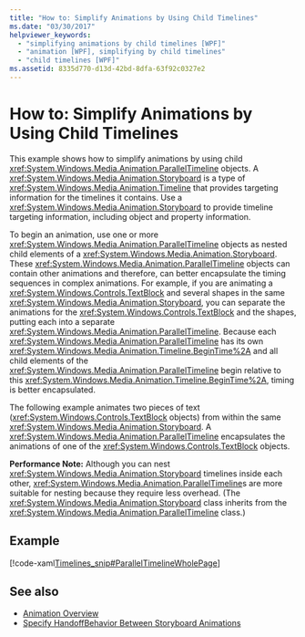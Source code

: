 ```yaml
---
title: "How to: Simplify Animations by Using Child Timelines"
ms.date: "03/30/2017"
helpviewer_keywords: 
  - "simplifying animations by child timelines [WPF]"
  - "animation [WPF], simplifying by child timelines"
  - "child timelines [WPF]"
ms.assetid: 8335d770-d13d-42bd-8dfa-63f92c0327e2
---
```

# How to: Simplify Animations by Using Child Timelines
This example shows how to simplify animations by using child <xref:System.Windows.Media.Animation.ParallelTimeline> objects. A <xref:System.Windows.Media.Animation.Storyboard> is a type of <xref:System.Windows.Media.Animation.Timeline> that provides targeting information for the timelines it contains. Use a <xref:System.Windows.Media.Animation.Storyboard> to provide timeline targeting information, including object and property information.  
  
 To begin an animation, use one or more <xref:System.Windows.Media.Animation.ParallelTimeline> objects as nested child elements of a <xref:System.Windows.Media.Animation.Storyboard>. These <xref:System.Windows.Media.Animation.ParallelTimeline> objects can contain other animations and therefore, can better encapsulate the timing sequences in complex animations. For example, if you are animating a <xref:System.Windows.Controls.TextBlock> and several shapes in the same <xref:System.Windows.Media.Animation.Storyboard>, you can separate the animations for the <xref:System.Windows.Controls.TextBlock> and the shapes, putting each into a separate <xref:System.Windows.Media.Animation.ParallelTimeline>. Because each <xref:System.Windows.Media.Animation.ParallelTimeline> has its own <xref:System.Windows.Media.Animation.Timeline.BeginTime%2A> and all child elements of the <xref:System.Windows.Media.Animation.ParallelTimeline> begin relative to this <xref:System.Windows.Media.Animation.Timeline.BeginTime%2A>, timing is better encapsulated.  
  
 The following example animates two pieces of text (<xref:System.Windows.Controls.TextBlock> objects) from within the same <xref:System.Windows.Media.Animation.Storyboard>. A <xref:System.Windows.Media.Animation.ParallelTimeline> encapsulates the animations of one of the <xref:System.Windows.Controls.TextBlock> objects.  
  
 **Performance Note:** Although you can nest <xref:System.Windows.Media.Animation.Storyboard> timelines inside each other, <xref:System.Windows.Media.Animation.ParallelTimeline>s are more suitable for nesting because they require less overhead. (The <xref:System.Windows.Media.Animation.Storyboard> class inherits from the <xref:System.Windows.Media.Animation.ParallelTimeline> class.)  
  
## Example  
 [!code-xaml[Timelines_snip#ParallelTimelineWholePage](~/samples/snippets/csharp/VS_Snippets_Wpf/Timelines_snip/CS/ParallelTimelineExample.xaml#paralleltimelinewholepage)]  
  
## See also
- [Animation Overview](animation-overview.md)
- [Specify HandoffBehavior Between Storyboard Animations](how-to-specify-handoffbehavior-between-storyboard-animations.md)
